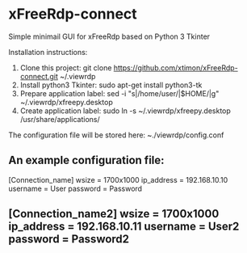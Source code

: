# xFreeRdp-connect
Simple minimail GUI for xFreeRdp based on Python 3 Tkinter

Installation instructions:
1. Clone this project:
git clone https://github.com/xtimon/xFreeRdp-connect.git ~/.viewrdp
2. Install python3 Tkinter:
sudo apt-get install python3-tk
3. Prepare application label:
sed -i "s|/home/user/|$HOME/|g" ~/.viewrdp/xfreepy.desktop
4. Create application label:
sudo ln -s ~/.viewrdp/xfreepy.desktop /usr/share/applications/

The configuration file will be stored here:
~./viewrdp/config.conf

An example configuration file:
-----------------
[Connection_name]
wsize = 1700x1000
ip_address = 192.168.10.10
username = User
password = Password

[Connection_name2]
wsize = 1700x1000
ip_address = 192.168.10.11
username = User2
password = Password2
-----------------
